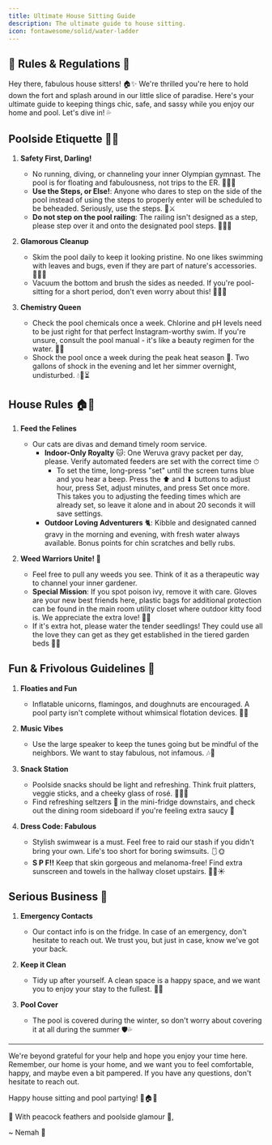 ```yaml
---
title: Ultimate House Sitting Guide
description: The ultimate guide to house sitting.
icon: fontawesome/solid/water-ladder
---
```


## 🌴 Rules & Regulations 🌴

Hey there, fabulous house sitters! 🏠✨ We're thrilled you're here to hold down the fort and splash around in our little slice of paradise. Here's your ultimate guide to keeping things chic, safe, and sassy while you enjoy our home and pool. Let's dive in! 💦

## Poolside Etiquette 🌊💅

1. **Safety First, Darling!**
    - No running, diving, or channeling your inner Olympian gymnast. The pool is for floating and fabulousness, not trips to the ER. 💁‍♀️🚫
    - **Use the Steps, or Else!**: Anyone who dares to step on the side of the pool instead of using the steps to properly enter will be scheduled to be beheaded. Seriously, use the steps. 👑⚔️
    - **Do not step on the pool railing**: The railing isn't designed as a step, please step over it and onto the designated pool steps. 🚷🛑👣

2. **Glamorous Cleanup**
    - Skim the pool daily to keep it looking pristine. No one likes swimming with leaves and bugs, even if they are part of nature's accessories. 🏊‍♂️✨
    - Vacuum the bottom and brush the sides as needed. If you're pool-sitting for a short period, don't even worry about this! 🧹🧽💦

3. **Chemistry Queen**
    - Check the pool chemicals once a week. Chlorine and pH levels need to be just right for that perfect Instagram-worthy swim. If you're unsure, consult the pool manual - it's like a beauty regimen for the water. 🧪💧
    - Shock the pool once a week during the peak heat season 🥵. Two gallons of shock in the evening and let her simmer overnight, undisturbed. 💧🌙⏳

## House Rules 🏠🎉

1. **Feed the Felines**
    - Our cats are divas and demand timely room service.
        - **Indoor-Only Royalty** 🐱: One Weruva gravy packet per day, please. Verify automated feeders are set with the correct time ⏱
            - To set the time, long-press "set" until the screen turns blue and you hear a beep. Press the ⬆ and ⬇ buttons to adjust hour, press Set, adjust minutes, and press Set once more. This takes you to adjusting the feeding times which are already set, so leave it alone and in about 20 seconds it will save settings.
        - **Outdoor Loving Adventurers** 🐈: Kibble and designated canned gravy in the morning and evening, with fresh water always available. Bonus points for chin scratches and belly rubs.

2. **Weed Warriors Unite! 🌱**
    - Feel free to pull any weeds you see. Think of it as a therapeutic way to channel your inner gardener.
    - **Special Mission**: If you spot poison ivy, remove it with care. Gloves are your new best friends here, plastic bags for additional protection can be found in the main room utility closet where outdoor kitty food is. We appreciate the extra love! 💚🧤
    - If it's extra hot, please water the tender seedlings! They could use all the love they can get as they get established in the tiered garden beds 🌱🌻

## Fun & Frivolous Guidelines 🎈

1. **Floaties and Fun**
    - Inflatable unicorns, flamingos, and doughnuts are encouraged. A pool party isn't complete without whimsical flotation devices. 🦄🍩

2. **Music Vibes**
    - Use the large speaker to keep the tunes going but be mindful of the neighbors. We want to stay fabulous, not infamous. 🎶🌟

3. **Snack Station**
    - Poolside snacks should be light and refreshing. Think fruit platters, veggie sticks, and a cheeky glass of rosé. 🍇🥒🍷
    - Find refreshing seltzers 🧉 in the mini-fridge downstairs, and check out the dining room sideboard if you're feeling extra saucy 🍹

4. **Dress Code: Fabulous**
    - Stylish swimwear is a must. Feel free to raid our stash if you didn't bring your own. Life's too short for boring swimsuits. 🩱🌞
    - **S P F!!** Keep that skin gorgeous and melanoma-free! Find extra sunscreen and towels in the hallway closet upstairs. 🧴🧁☀️

## Serious Business 💼

1. **Emergency Contacts**
    - Our contact info is on the fridge. In case of an emergency, don't hesitate to reach out. We trust you, but just in case, know we've got your back.

2. **Keep it Clean**
    - Tidy up after yourself. A clean space is a happy space, and we want you to enjoy your stay to the fullest. 🧹🌟

3. **Pool Cover**
    - The pool is covered during the winter, so don't worry about covering it at all during the summer 🛡️💦

---

We're beyond grateful for your help and hope you enjoy your time here. Remember, our home is your home, and we want you to feel comfortable, happy, and maybe even a bit pampered. If you have any questions, don't hesitate to reach out.

Happy house sitting and pool partying! 🌴🏠✨

🦚 With peacock feathers and poolside glamour 🦚,

~ Nemah 🌟

